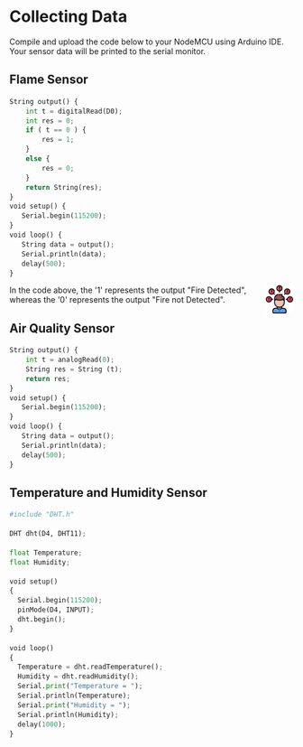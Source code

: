 # Collecting Data

Compile and upload the code below to your NodeMCU using Arduino IDE. Your sensor data will be printed to the serial monitor.

## Flame Sensor

```python
String output() {
    int t = digitalRead(D0);
    int res = 0;
    if ( t == 0 ) {        
        res = 1;
    }
    else {
        res = 0;
    }
    return String(res);
}
void setup() {
   Serial.begin(115200);
}
void loop() {
   String data = output();
   Serial.println(data);
   delay(500);
}
```
<img style="float: right;" src="../../Images/problem.png" width=50> In the code above, the '1' represents the output "Fire Detected", whereas the '0' represents the output "Fire not Detected".

## Air Quality Sensor

```python
String output() {
    int t = analogRead(0);
    String res = String (t);
    return res;
}
void setup() {
   Serial.begin(115200);
}
void loop() {
   String data = output();
   Serial.println(data);
   delay(500);
}

```

## Temperature and Humidity Sensor

```python
#include "DHT.h"

DHT dht(D4, DHT11);

float Temperature;
float Humidity;

void setup()
{
  Serial.begin(115200);
  pinMode(D4, INPUT);
  dht.begin();
}

void loop()
{
  Temperature = dht.readTemperature();
  Humidity = dht.readHumidity();
  Serial.print("Temperature = ");
  Serial.println(Temperature);
  Serial.print("Humidity = ");
  Serial.println(Humidity);
  delay(1000);
}
```
